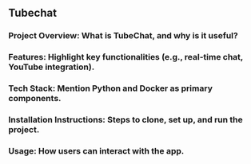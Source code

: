 ## Tubechat

### Project Overview: What is TubeChat, and why is it useful?
### Features: Highlight key functionalities (e.g., real-time chat, YouTube integration).
### Tech Stack: Mention Python and Docker as primary components.
### Installation Instructions: Steps to clone, set up, and run the project.
### Usage: How users can interact with the app.
